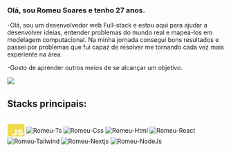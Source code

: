 ### Olá, sou Romeu Soares e tenho 27 anos.

-Olá, sou um desenvolvedor web Full-stack e estou aqui para ajudar a desenvolver ideias, entender problemas do mundo real e mapeá-los em modelagem computacional. Na minha jornada consegui bons resultados e passei por problemas que fui capaz de resolver me tornando cada vez mais experiente na área.

-Gosto de aprender outros meios de se alcançar um objetivo.

<div> 
  <a href="https://www.linkedin.com/in/romeu-soares-87749a231/" target="_blank"><img src="https://img.shields.io/badge/-LinkedIn-%230077B5?style=for-the-badge&logo=linkedin&logoColor=white" target="_blank"></a> 
</div>

## Stacks principais:
<div style="display: inline_block"><br>
  <img align="center" alt="Romeu-Js" height="30" width="40" 
  src="https://raw.githubusercontent.com/devicons/devicon/master/icons/javascript/javascript-plain.svg">
  <img align="center" alt="Romeu-Ts" height="30" width="40" 
  src="https://cdn.jsdelivr.net/gh/devicons/devicon/icons/typescript/typescript-original.svg" />
  <img align="center" alt="Romeu-Css" height="30" width="40" 
  src="https://cdn.jsdelivr.net/gh/devicons/devicon/icons/css3/css3-original-wordmark.svg" />
  <img align="center" alt="Romeu-Html" height="30" width="40" 
  src="https://cdn.jsdelivr.net/gh/devicons/devicon/icons/html5/html5-original.svg" />
  <img align="center" alt="Romeu-React" height="30" width="40" 
  src="https://th.bing.com/th/id/R.9785a24a8a5210fb1e37fd000e941356?rik=UVJZSg%2f3W8Wswg&riu=http%3a%2f%2fwww.agentsofvalue.com%2fwp-content%2fuploads%2f2020%2f09%2ficons8-react-480.png&ehk=rqxiMAVLdwTZ0b0T8K7i3Nz1ACtATPELRCcteQINV8E%3d&risl=&pid=ImgRaw&r=0" />
  <img align="center" alt="Romeu-Tailwind" height="30" width="40" 
  src="https://mythinkpond.com/img/logo/tailwindcss-logo.png" />
  <img align="center" alt="Romeu-Nextjs" height="30" width="40" 
  src="https://th.bing.com/th/id/OIP.B6TBmKHnfWAIBqCmKaeukwAAAA?w=279&h=184&rs=1&pid=ImgDetMain" />
  <img align="center" alt="Romeu-NodeJs" height="30" width="40" 
  src="https://th.bing.com/th/id/R.cd8019032c8de68abd99a7c6d726a777?rik=k7XWspfMlRBNPA&riu=http%3a%2f%2fwww.iliasoft.ir%2fFileUpload%2fPost%2fPost_307.jpg&ehk=uNZM8KTsS7nWh733y5k%2fk29JXfVMToOvpdoTwZElF60%3d&risl=&pid=ImgRaw&r=0" />
</div>
